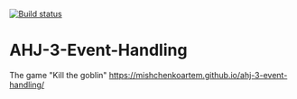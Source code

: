[![Build status](https://ci.appveyor.com/api/projects/status/tdb33qq1xwfipgps?svg=true)](https://ci.appveyor.com/project/MishchenkoArtem/ahj-3-event-handling)
# AHJ-3-Event-Handling
The game "Kill the goblin"
https://mishchenkoartem.github.io/ahj-3-event-handling/
